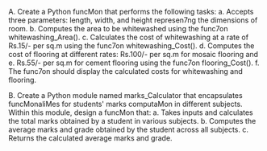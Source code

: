 A. Create a Python funcMon that performs the following tasks:
  a. Accepts three parameters: length, width, and height represen7ng the
  dimensions of room.
  b. Computes the area to be whitewashed using the func7on
  whitewashing_Area().
  c. Calculates the cost of whitewashing at a rate of Rs.15/- per sq.m using the
  func7on whitewashing_Cost().
  d. Computes the cost of flooring at different rates: Rs.100/- per sq.m for mosaic
  flooring and
  e. Rs.55/- per sq.m for cement flooring using the func7on flooring_Cost().
  f. The func7on should display the calculated costs for whitewashing and
  flooring.

B. Create a Python module named marks_Calculator that encapsulates funcMonaliMes
for students' marks computaMon in different subjects. Within this module, design
a funcMon that:
  a. Takes inputs and calculates the total marks obtained by a student in various
  subjects.
  b. Computes the average marks and grade obtained by the student across all
  subjects.
  c. Returns the calculated average marks and grade.
